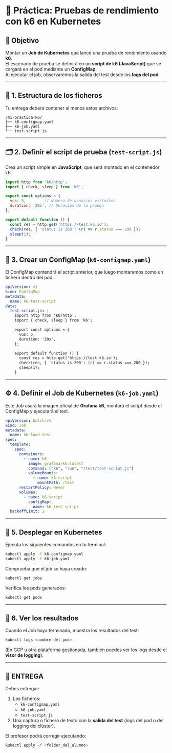 # 🧪 Práctica: Pruebas de rendimiento con k6 en Kubernetes

## 🎯 Objetivo
Montar un **Job de Kubernetes** que lance una prueba de rendimiento usando **k6**.  
El escenario de prueba se definirá en un **script de k6 (JavaScript)** que se cargará en el pod mediante un **ConfigMap**.  
Al ejecutar el job, observaremos la salida del test desde los **logs del pod**.

---

## 🧱 1. Estructura de los ficheros

Tu entrega deberá contener al menos estos archivos:

```
/mi-practica-k6/
├── k6-configmap.yaml
├── k6-job.yaml
└── test-script.js
```

---

## 🗂️ 2. Definir el script de prueba (`test-script.js`)

Crea un script simple en **JavaScript**, que será montado en el contenedor k6.

```js
import http from 'k6/http';
import { check, sleep } from 'k6';

export const options = {
  vus: 5,        // Número de usuarios virtuales
  duration: '20s', // Duración de la prueba
};

export default function () {
  const res = http.get('https://test.k6.io');
  check(res, { 'status is 200': (r) => r.status === 200 });
  sleep(1);
}
```

---

## 🧩 3. Crear un ConfigMap (`k6-configmap.yaml`)

El ConfigMap contendrá el script anterior, que luego montaremos como un fichero dentro del pod.

```yaml
apiVersion: v1
kind: ConfigMap
metadata:
  name: k6-test-script
data:
  test-script.js: |
    import http from 'k6/http';
    import { check, sleep } from 'k6';

    export const options = {
      vus: 5,
      duration: '20s',
    };

    export default function () {
      const res = http.get('https://test.k6.io');
      check(res, { 'status is 200': (r) => r.status === 200 });
      sleep(1);
    }
```

---

## ⚙️ 4. Definir el Job de Kubernetes (`k6-job.yaml`)

Este Job usará la imagen oficial de **Grafana k6**, montará el script desde el ConfigMap y ejecutará el test.

```yaml
apiVersion: batch/v1
kind: Job
metadata:
  name: k6-load-test
spec:
  template:
    spec:
      containers:
        - name: k6
          image: grafana/k6:latest
          command: ["k6", "run", "/test/test-script.js"]
          volumeMounts:
            - name: k6-script
              mountPath: /test
      restartPolicy: Never
      volumes:
        - name: k6-script
          configMap:
            name: k6-test-script
  backoffLimit: 1
```

---

## 🚀 5. Desplegar en Kubernetes

Ejecuta los siguientes comandos en tu terminal:

```bash
kubectl apply -f k6-configmap.yaml
kubectl apply -f k6-job.yaml
```

Comprueba que el job se haya creado:

```bash
kubectl get jobs
```

Verifica los pods generados:

```bash
kubectl get pods
```

---

## 📜 6. Ver los resultados

Cuando el Job haya terminado, muestra los resultados del test:

```bash
kubectl logs <nombre-del-pod>
```

(En GCP u otra plataforma gestionada, también puedes ver los logs desde el **visor de logging**).

---

## 🧾 ENTREGA

Debes entregar:

1. Los ficheros:
   - `k6-configmap.yaml`
   - `k6-job.yaml`
   - `test-script.js`  
2. Una captura o fichero de texto con la **salida del test** (logs del pod o del logging del clúster).

El profesor podrá corregir ejecutando:

```bash
kubectl apply -f <folder_del_alumno>
```
